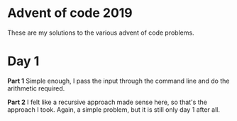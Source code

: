 # Advent of code 2019

These are my solutions to the various advent of code problems.

# Day 1
__Part 1__
Simple enough, I pass the input through the command line and do the arithmetic required.

__Part 2__
I felt like a recursive approach made sense here, so that's the approach I took. Again, a simple problem, but it is still only day 1 after all.
